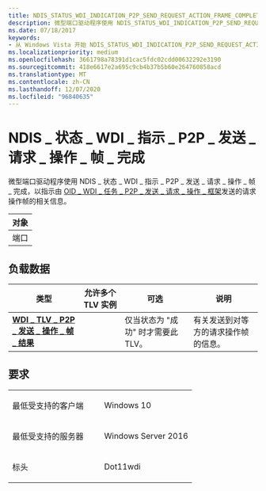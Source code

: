 ```yaml
---
title: NDIS_STATUS_WDI_INDICATION_P2P_SEND_REQUEST_ACTION_FRAME_COMPLETE
description: 微型端口驱动程序使用 NDIS_STATUS_WDI_INDICATION_P2P_SEND_REQUEST_ACTION_FRAME_COMPLETE 来指示有关 OID_WDI_TASK_P2P_SEND_REQUEST_ACTION_FRAME 发送的请求操作框的信息。
ms.date: 07/18/2017
keywords:
- 从 Windows Vista 开始 NDIS_STATUS_WDI_INDICATION_P2P_SEND_REQUEST_ACTION_FRAME_COMPLETE 网络驱动程序
ms.localizationpriority: medium
ms.openlocfilehash: 3661798a78391d1cac5fdc02cdd00632292e3190
ms.sourcegitcommit: 418e6617e2a695c9cb4b37b5b60e264760858acd
ms.translationtype: MT
ms.contentlocale: zh-CN
ms.lasthandoff: 12/07/2020
ms.locfileid: "96840635"
---
```

# <a name="ndis_status_wdi_indication_p2p_send_request_action_frame_complete"></a>NDIS \_ 状态 \_ WDI \_ 指示 \_ P2P \_ 发送 \_ 请求 \_ 操作 \_ 帧 \_ 完成


微型端口驱动程序使用 NDIS \_ 状态 \_ WDI \_ 指示 \_ P2P \_ 发送 \_ 请求 \_ 操作 \_ 帧 \_ 完成，以指示由 [OID \_ WDI \_ 任务 \_ P2P \_ 发送 \_ 请求 \_ 操作 \_ 框架](oid-wdi-task-p2p-send-request-action-frame.md)发送的请求操作帧的相关信息。

| 对象 |
|--------|
| 端口   |

 

## <a name="payload-data"></a>负载数据


| 类型                                                                                                       | 允许多个 TLV 实例 | 可选                                            | 说明                                                           |
|------------------------------------------------------------------------------------------------------------|--------------------------------|-----------------------------------------------------|-----------------------------------------------------------------------|
| [**WDI \_ TLV \_ P2P \_ 发送 \_ 操作 \_ 帧 \_ 结果**](./wdi-tlv-p2p-send-action-frame-result-parameters.md) |                                | 仅当状态为 "成功" 时才需要此 TLV。 | 有关发送到对等方的请求操作帧的信息。 |

 

<a name="requirements"></a>要求
------------

<table>
<colgroup>
<col width="50%" />
<col width="50%" />
</colgroup>
<tbody>
<tr class="odd">
<td><p>最低受支持的客户端</p></td>
<td><p>Windows 10</p></td>
</tr>
<tr class="even">
<td><p>最低受支持的服务器</p></td>
<td><p>Windows Server 2016</p></td>
</tr>
<tr class="odd">
<td><p>标头</p></td>
<td>Dot11wdi</td>
</tr>
</tbody>
</table>

 

